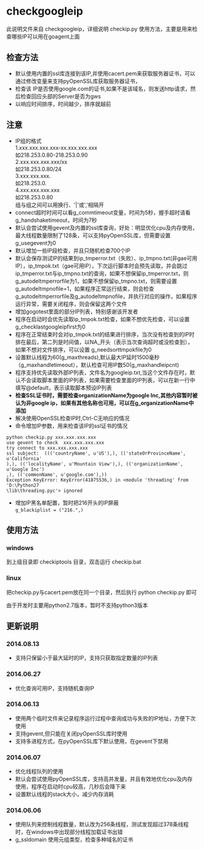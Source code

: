 checkgoogleip
=============

此说明文件来自 checkgoogleip，详细说明 checkip.py 使用方法，主要是用来检查哪些IP可以用在goagent上面

检查方法
-------------
* 默认使用内置的ssl库连接到该IP,并使用cacert.pem来获取服务器证书，可以通过修改变量来支持pyOpenSSL库获取服务器证书，
* 检查该 IP是否使用google.com的证书,如果不是该域名，则发送http请求，然后检查回应头部的Server是否为gws
* 以响应时间排序，时间越少，排序就越前

注意
-------------
* IP组的格式  
  1.xxx.xxx.xxx.xxx-xx.xxx.xxx.xxx  
    如218.253.0.80-218.253.0.90  
  2.xxx.xxx.xxx.xxx/xx  
    如218.253.0.80/24  
  3.xxx.xxx.xxx.  
    如218.253.0.  
  4.xxx.xxx.xxx.xxx  
    如218.253.0.80  
组与组之间可以用换行、'|'或','相隔开
* connect超时时间可以看g_commtimeout变量，时间为5秒，握手超时请看g_handshaketimeout，时间为7秒
* 默认会尝试使用gevent及内置的ssl库查询，好处：明显优化cpu及内存使用，最大线程数量限制了128条，可以支持pyOpenSSL库，但需要设置g_usegevent为0
* 默认增加一些IP段检查，并且只随机检查700个IP 
* 默认会保存测试IP的结果到ip_tmperror.txt（失败）、ip_tmpno.txt(非gae可用IP），ip_tmpok.txt（gae可用IP），下次运行脚本时会预先读取，并会跳过ip_tmperror.txt与ip_tmpno.txt的查询，如果不想保留ip_tmperror.txt，则g_autodeltmperrorfile为1，如果不想保留ip_tmpno.txt，则需要设置g_autodeltmpnofile=1，如果程序正常运行结束，则会检查g_autodeltmperrorfile及g_autodeltmpnofile，并执行对应的操作，如果程序运行异常，需要关闭程序，则会保留这两个文件
* 增加gogotest里面的部分IP列表，特别感谢该开发者
* 程序在启动时会优先读取ip_tmpok.txt检查，如果不想优先检查，可以设置g_checklastgoogleipfirst为0
* 程序在正常结束时会对ip_tmpok.txt的结果进行排序，当次没有检查到的IP时排在最后，第二列是时间值，以NA_开头（表示当次查询超时或没检查到），如果不想对文件排序，可以设置
g_needsorttmpokfile为0
* 设置默认线程为60(g_maxthreads),默认最大IP延时1500毫秒（g_maxhandletimeout），默认检查可用IP数50(g_maxhandleipcnt)
* 程序支持优先读取外部IP列表，文件名为googleip.txt,当这个文件存在时，默认不会读取脚本里面的IP列表，如果需要检查里面的IP列表，可以在新一行中填写@default，表示读取脚本预设IP列表
* **检查SSL证书时，需要检查organizationName为google Inc,其他内容暂时被认为非google ip，如果有其他名称也可用，可以在g_organizationName中添加**
* 解决使用OpenSSL检查IP时,Ctrl-C无响应的情况
* 命令增加IP参数，用来检查该IP的ssl证书的情况  
````
python checkip.py xxx.xxx.xxx.xxx
use gevent to check  xxx.xxx.xxx.xxx
try connect to xxx.xxx.xxx.xxx
ssl subject:  ((('countryName', u'US'),), (('stateOrProvinceName', u'California'
),), (('localityName', u'Mountain View'),), (('organizationName', u'Google Inc')
,), (('commonName', u'google.com'),))
Exception KeyError: KeyError(41875536,) in <module 'threading' from 'D:\Python27
\lib\threading.pyc'> ignored
````  
* 增加IP黑名单配置，暂时把216开头的IP屏蔽  
`g_blackiplist = ("216.",)`  


使用方法
-------------
### windows
  到上级目录即 checkiptools 目录，双击运行 checkip.bat

### linux
  把checkip.py与cacert.pem放在同一个目录，然后执行
  python  checkip.py 即可


由于开发时主要用python2.7版本，暂时不支持python3版本



更新说明
-------------
### 2014.08.13
  * 支持只保留小于最大延时的IP，支持只获取指定数量的IP列表

### 2014.06.27
  * 优化查询可用IP，支持随机查询IP

### 2014.06.13
  * 使用两个临时文件来记录程序运行过程中查询成功与失败的IP地址，方便下次使用
  * 支持gevent,但只能在关闭pyOpenSSL库时使用
  * 支持多进程方式，在pyOpenSSL库下默认使用，在gevent下禁用
  
### 2014.06.07
  * 优化线程队列的使用  
  * 默认会尝试使用pyOpenSSL库，支持高并发量，并且有效地优化cpu及内存使用，程序在启动时cpu较高，几秒后会降下来
  * 设置默认线程的stack大小，减少内存消耗
  
### 2014.06.06
  * 使用队列来控制线程数量，默认改为256条线程，测试发现超过378条线程时，在windows中出现部分线程加载证书出错  
  * g_ssldomain 使用元组类型，检查多种域名的证书  
